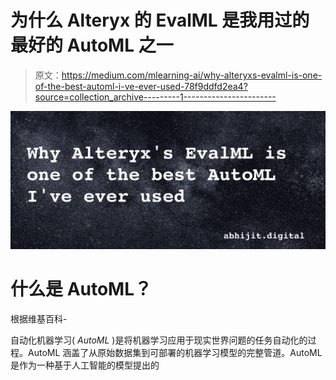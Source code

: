 # 为什么 Alteryx 的 EvalML 是我用过的最好的 AutoML 之一

> 原文：<https://medium.com/mlearning-ai/why-alteryxs-evalml-is-one-of-the-best-automl-i-ve-ever-used-78f9ddfd2ea4?source=collection_archive---------1----------------------->

![](img/ab250655e948bb5f5386373b0cbd52a1.png)

# 什么是 AutoML？

根据维基百科-

自动化机器学习( *AutoML* )是将机器学习应用于现实世界问题的任务自动化的过程。AutoML 涵盖了从原始数据集到可部署的机器学习模型的完整管道。AutoML 是作为一种基于人工智能的模型提出的